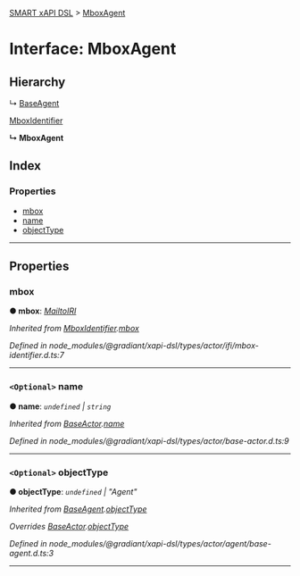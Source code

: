 [SMART xAPI DSL](../README.md) > [MboxAgent](../interfaces/mboxagent.md)

# Interface: MboxAgent

## Hierarchy

↳  [BaseAgent](baseagent.md)

 [MboxIdentifier](mboxidentifier.md)

**↳ MboxAgent**

## Index

### Properties

* [mbox](mboxagent.md#mbox)
* [name](mboxagent.md#name)
* [objectType](mboxagent.md#objecttype)

---

## Properties

<a id="mbox"></a>

###  mbox

**● mbox**: *[MailtoIRI](../#mailtoiri)*

*Inherited from [MboxIdentifier](mboxidentifier.md).[mbox](mboxidentifier.md#mbox)*

*Defined in node_modules/@gradiant/xapi-dsl/types/actor/ifi/mbox-identifier.d.ts:7*

___
<a id="name"></a>

### `<Optional>` name

**● name**: *`undefined` \| `string`*

*Inherited from [BaseActor](baseactor.md).[name](baseactor.md#name)*

*Defined in node_modules/@gradiant/xapi-dsl/types/actor/base-actor.d.ts:9*

___
<a id="objecttype"></a>

### `<Optional>` objectType

**● objectType**: *`undefined` \| "Agent"*

*Inherited from [BaseAgent](baseagent.md).[objectType](baseagent.md#objecttype)*

*Overrides [BaseActor](baseactor.md).[objectType](baseactor.md#objecttype)*

*Defined in node_modules/@gradiant/xapi-dsl/types/actor/agent/base-agent.d.ts:3*

___

